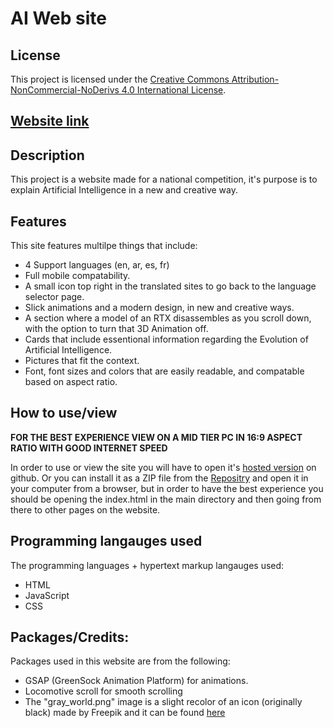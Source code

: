 # AI Web site

## License

This project is licensed under the [Creative Commons Attribution-NonCommercial-NoDerivs 4.0 International License](https://creativecommons.org/licenses/by-nc-nd/4.0/).

## [Website link](https://m7mdy9.github.io/AI)

## Description

This project is a website made for a national competition, it's purpose is to explain Artificial Intelligence in a new and creative way.

## Features

This site features multilpe things that include:

- 4 Support languages (en, ar, es, fr)
- Full mobile compatability.
- A small icon top right in the translated sites to go back to the language selector page.
- Slick animations and a modern design, in new and creative ways.
- A section where a model of an RTX disassembles as you scroll down, with the option to turn that 3D Animation off.
- Cards that include essentional information regarding the Evolution of Artificial Intelligence.
- Pictures that fit the context.
- Font, font sizes and colors that are easily readable, and compatable based on aspect ratio.

## How to use/view

**FOR THE BEST EXPERIENCE VIEW ON A MID TIER PC IN 16:9 ASPECT RATIO WITH GOOD INTERNET SPEED**

In order to use or view the site you will have to open it's [hosted version](https://m7mdy9.github.io/AI) on github.
Or you can install it as a ZIP file from the [Repositry](https://github.com/m7mdy9/AI) and open it in your computer from a browser, but in order to have the best experience you should be opening the index.html in the main directory and then going from there to other pages on the website.

## Programming langauges used

The programming languages + hypertext markup langauges used:
- HTML
- JavaScript
- CSS

## Packages/Credits:

Packages used in this website are from the following:

- GSAP (GreenSock Animation Platform) for animations.
- Locomotive scroll for smooth scrolling
- The "gray_world.png" image is a slight recolor of an icon (originally black) made by Freepik and it can be found [here](https://www.flaticon.com/free-icon/world_2115307?term=language&related_id=2115307)